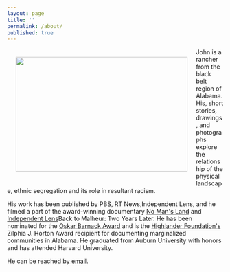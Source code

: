 ```yaml
---
layout: page
title: ''
permalink: /about/
published: true
---
```


<img src="https://jonbcarroll.s3.us-east-2.amazonaws.com/gloves2.jpg" width="400" 
     height="267" align="left" hspace="20" vspace="20"/> 


<p>John is a rancher from the black belt region of Alabama. His, short stories, drawings, and photographs explore the relationship of the physical landscape, ethnic segregation and its role in resultant racism. 
<p>
His work has been published by PBS, RT News,Independent Lens, and he filmed a part of the award-winning documentary <a href="https://www.pbs.org/independentlens/documentaries/no-mans-land/">No Man's Land</a> and <a href="https://www.pbssocal.org/shows/independent-lens/clip/back-malheur-two-years-later-0o4iek">Independent Lens</a>Back to Malheur: Two Years Later. He has been nominated for the <a href="https://us.leica-camera.com/World-of-Leica/Leica-Awards/About-Leica-Awards">Oskar Barnack Award</a> and is the <a href="https://highlandercenter.org">Highlander Foundation's</a> Zilphia J. Horton Award recipient for documenting marginalized communities in Alabama. He graduated from Auburn University with honors and has attended Harvard University.

He can be reached <a href="mailto:carrojb12@gmail.com">by email</a>.







